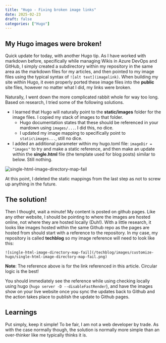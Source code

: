 ```yaml
---
title: "Hugo - Fixing broken image links"
date: 2025-02-23
draft: false
categories: ["Hugo"]
---
```


## My Hugo images were broken!

Quick update for today, with another Hugo tip. As I have worked with markdown before, specifically while managing Wikis in Azure DevOps and GitHub, I simply created a subdirectory within my repository in the same area as the markdown files for my articles, and then pointed to my image files using the typical syntax of ```![alt text](imagelink)```. When building my site within Hugo, it even properly ported these image files into the **public** site files, however no matter what I did, my links were broken.

Naturally, I went down the more complicated rabbit whole for way too long. Based on research, I tried some of the following solutions.

- I learned that Hugo will naturally point to the **static/images** folder for the image files. I copied my stack of images to that folder.
  - Hugo documentation states that these should be referenced in your mardown using ```images/...```. I did this, no dice.
  - I updated my image mapping to specifically point to ```static\images...```, still no dice.
- I added an additional parameter within my hugo.toml file: ```imageDir = "images"``` to try and make a static reference, and then make an update within the **single.html** file (the template used for blog posts) similar to below. Still nothing.

![single-html-image-directory-map-fail](/techblog/images/customize-hugo/single-html-image-directory-map-fail.png)

At this point, I deleted the static mappings from the last step as not to screw up anything in the future. 

## The solution!

Then I thought, wait a minute! My content is posted on github pages. Like any other website, I should be pointing to where the images are hosted online, not where they are hosted locally (Duh!). With a little research, it looks like images hosted within the same Github repo as the pages are hosted from should start with a reference to the repository. In my case, my repository is called **techblog** so my image reference will need to look like this:

```![single-html-image-directory-map-fail](/techblog/images/customize-hugo/single-html-image-directory-map-fail.png)```

**Note**: The reference above is for the link referenced in this article. Circular logic is the best!

You should immediately see the reference while using checking locally using hugo (```hugo server -D --disableFastRender```), and have the images show on your live website once you sync the updates back to Github and the action takes place to publish the update to Github pages.

## Learnings

Put simply, keep it simple! To be fair, I am not a web developer by trade. As with the case normally though, the solution is normally more simple than an over-thinker like me typically thinks it is.